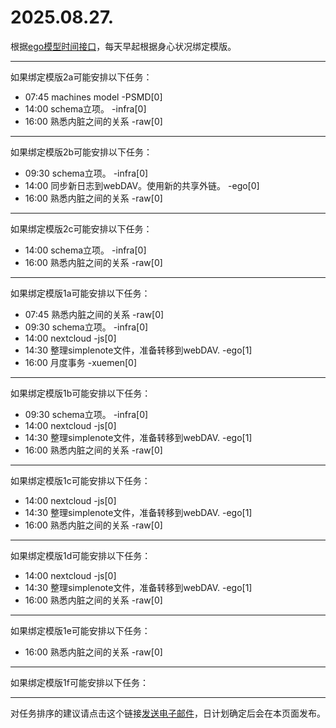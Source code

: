 # 2025.08.27.

根据[ego模型时间接口](https://gitee.com/hyg/blog/blob/master/timeflow.md)，每天早起根据身心状况绑定模版。

---
如果绑定模版2a可能安排以下任务：

- 07:45	machines model -PSMD[0]
- 14:00	schema立项。 -infra[0]
- 16:00	熟悉内脏之间的关系 -raw[0]

---
如果绑定模版2b可能安排以下任务：

- 09:30	schema立项。 -infra[0]
- 14:00	同步新日志到webDAV。使用新的共享外链。 -ego[0]
- 16:00	熟悉内脏之间的关系 -raw[0]

---
如果绑定模版2c可能安排以下任务：

- 14:00	schema立项。 -infra[0]
- 16:00	熟悉内脏之间的关系 -raw[0]

---
如果绑定模版1a可能安排以下任务：

- 07:45	熟悉内脏之间的关系 -raw[0]
- 09:30	schema立项。 -infra[0]
- 14:00	nextcloud -js[0]
- 14:30	整理simplenote文件，准备转移到webDAV. -ego[1]
- 16:00	月度事务 -xuemen[0]

---
如果绑定模版1b可能安排以下任务：

- 09:30	schema立项。 -infra[0]
- 14:00	nextcloud -js[0]
- 14:30	整理simplenote文件，准备转移到webDAV. -ego[1]
- 16:00	熟悉内脏之间的关系 -raw[0]

---
如果绑定模版1c可能安排以下任务：

- 14:00	nextcloud -js[0]
- 14:30	整理simplenote文件，准备转移到webDAV. -ego[1]
- 16:00	熟悉内脏之间的关系 -raw[0]

---
如果绑定模版1d可能安排以下任务：

- 14:00	nextcloud -js[0]
- 14:30	整理simplenote文件，准备转移到webDAV. -ego[1]
- 16:00	熟悉内脏之间的关系 -raw[0]

---
如果绑定模版1e可能安排以下任务：

- 16:00	熟悉内脏之间的关系 -raw[0]

---
如果绑定模版1f可能安排以下任务：


---
对任务排序的建议请点击这个链接<a href="mailto:huangyg@mars22.com?subject=关于2025.08.27.任务排序的建议&body=date: 2025.08.27.%0D%0Afile: ../../blog/release/time/d.20250827.md%0D%0A---请勿修改邮件主题及以上内容---%0D%0A">发送电子邮件</a>，日计划确定后会在本页面发布。